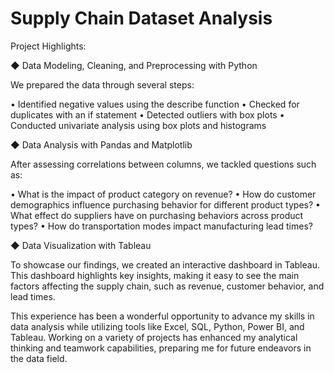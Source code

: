 # Supply Chain Dataset Analysis
Project Highlights:

◆ Data Modeling, Cleaning, and Preprocessing with Python

We prepared the data through several steps:

• Identified negative values using the describe function
• Checked for duplicates with an if statement
• Detected outliers with box plots
• Conducted univariate analysis using box plots and histograms


◆ Data Analysis with Pandas and Matplotlib

After assessing correlations between columns, we tackled questions such as:

• What is the impact of product category on revenue?
• How do customer demographics influence purchasing behavior for different product types?
• What effect do suppliers have on purchasing behaviors across product types?
• How do transportation modes impact manufacturing lead times?


◆ Data Visualization with Tableau

To showcase our findings, we created an interactive dashboard in Tableau. This dashboard highlights key insights, making it easy to see the main factors affecting the supply chain, such as revenue, customer behavior, and lead times.

This experience has been a wonderful opportunity to advance my skills in data analysis while utilizing tools like Excel, SQL, Python, Power BI, and Tableau. Working on a variety of projects has enhanced my analytical thinking and teamwork capabilities, preparing me for future endeavors in the data field.
